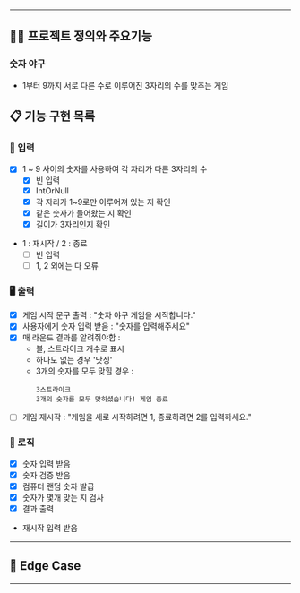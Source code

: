 <hr style="border: 1.5px solid white;">

## 🧑‍💻 프로젝트 정의와 주요기능

### 숫자 야구

- 1부터 9까지 서로 다른 수로 이루어진 3자리의 수를 맞추는 게임

## 📋 기능 구현 목록

### 🙋 입력

- [X] 1 ~ 9 사이의 숫자를 사용하여 각 자리가 다른 3자리의 수
  - [X] 빈 입력
  - [X] IntOrNull
  - [X] 각 자리가 1~9로만 이루어져 있는 지 확인
  - [X] 같은 숫자가 들어왔는 지 확인
  - [X] 길이가 3자리인지 확인
- 1 : 재시작 / 2 : 종료
  - [ ] 빈 입력
  - [ ] 1, 2 외에는 다 오류

### 🖥 출력

- [X] 게임 시작 문구 출력 : "숫자 야구 게임을 시작합니다."
- [X] 사용자에게 숫자 입력 받음 : "숫자를 입력해주세요"
- [X] 매 라운드 결과를 알려줘야함 :
  - 볼, 스트라이크 개수로 표시
  - 하나도 없는 경우 '낫싱'
  - 3개의 숫자를 모두 맞힐 경우 :
     ```
    3스트라이크
    3개의 숫자를 모두 맞히셨습니다! 게임 종료
    ```
- [ ] 게임 재시작 : "게임을 새로 시작하려면 1, 종료하려면 2를 입력하세요."

### 🌈 로직

- [X] 숫자 입력 받음
- [X] 숫자 검증 받음
- [X] 컴퓨터 랜덤 숫자 발급
- [X] 숫자가 몇개 맞는 지 검사
- [X] 결과 출력
- 재시작 입력 받음

<hr style="border: 1px solid white;">

## 🤔 Edge Case


<hr style="border: 1px solid white;">
